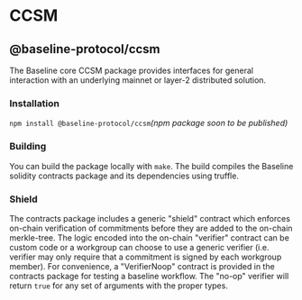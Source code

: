 # CCSM

## @baseline-protocol/ccsm

The Baseline core CCSM package provides interfaces for general interaction with an underlying mainnet or layer-2 distributed solution. 

### Installation

`npm install @baseline-protocol/ccsm`_\(npm package soon to be published\)_

### Building

You can build the package locally with `make`. The build compiles the Baseline solidity contracts package and its dependencies using truffle.

### Shield

The contracts package includes a generic "shield" contract which enforces on-chain verification of commitments before they are added to the on-chain merkle-tree. The logic encoded into the on-chain "verifier" contract can be custom code or a workgroup can choose to use a generic verifier \(i.e. verifier may only require that a commitment is signed by each workgroup member\). For convenience, a "VerifierNoop" contract is provided in the contracts package for testing a baseline workflow. The "no-op" verifier will return `true` for any set of arguments with the proper types.




